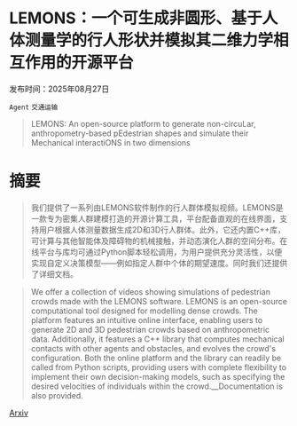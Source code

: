 # LEMONS：一个可生成非圆形、基于人体测量学的行人形状并模拟其二维力学相互作用的开源平台

发布时间：2025年08月27日

`Agent` `交通运输`

> LEMONS: An open-source platform to generate non-circuLar, anthropometry-based pEdestrian shapes and simulate their Mechanical interactiONS in two dimensions

# 摘要

> 我们提供了一系列由LEMONS软件制作的行人群体模拟视频。LEMONS是一款专为密集人群建模打造的开源计算工具，平台配备直观的在线界面，支持用户根据人体测量数据生成2D和3D行人群体。此外，它还内置C++库，可计算与其他智能体及障碍物的机械接触，并动态演化人群的空间分布。在线平台与库均可通过Python脚本轻松调用，为用户提供充分灵活性，以便实现自定义决策模型——例如指定人群中个体的期望速度。同时我们还提供了详细文档。

> We offer a collection of videos showing simulations of pedestrian crowds made with the LEMONS software. LEMONS is an open-source computational tool designed for modelling dense crowds. The platform features an intuitive online interface, enabling users to generate 2D and 3D pedestrian crowds based on anthropometric data. Additionally, it features a C++ library that computes mechanical contacts with other agents and obstacles, and evolves the crowd's configuration. Both the online platform and the library can readily be called from Python scripts, providing users with complete flexibility to implement their own decision-making models, such as specifying the desired velocities of individuals within the crowd.__Documentation is also provided.

[Arxiv](https://arxiv.org/abs/2508.19865)